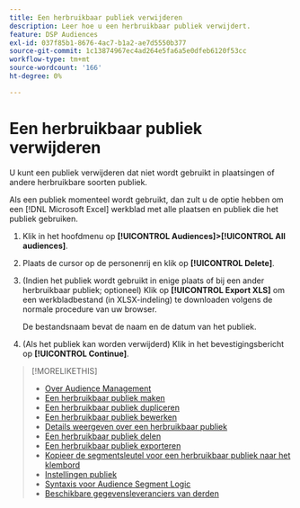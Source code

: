 ```yaml
---
title: Een herbruikbaar publiek verwijderen
description: Leer hoe u een herbruikbaar publiek verwijdert.
feature: DSP Audiences
exl-id: 037f85b1-8676-4ac7-b1a2-ae7d5550b377
source-git-commit: 1c13874967ec4ad264e5fa6a5e0dfeb6120f53cc
workflow-type: tm+mt
source-wordcount: '166'
ht-degree: 0%

---
```


# Een herbruikbaar publiek verwijderen

U kunt een publiek verwijderen dat niet wordt gebruikt in plaatsingen of andere herbruikbare soorten publiek.

Als een publiek momenteel wordt gebruikt, dan zult u de optie hebben om een [!DNL Microsoft Excel] werkblad met alle plaatsen en publiek die het publiek gebruiken.

1. Klik in het hoofdmenu op **[!UICONTROL Audiences]>[!UICONTROL All audiences]**.

1. Plaats de cursor op de personenrij en klik op **[!UICONTROL Delete]**.

1. (Indien het publiek wordt gebruikt in enige plaats of bij een ander herbruikbaar publiek; optioneel) Klik op **[!UICONTROL Export XLS]** om een werkbladbestand (in XLSX-indeling) te downloaden volgens de normale procedure van uw browser.

   De bestandsnaam bevat de naam en de datum van het publiek.

1. (Als het publiek kan worden verwijderd) Klik in het bevestigingsbericht op **[!UICONTROL Continue]**.

>[!MORELIKETHIS]
>
>* [Over Audience Management](audience-about.md)
>* [Een herbruikbaar publiek maken](reusable-audience-create.md)
>* [Een herbruikbaar publiek dupliceren](reusable-audience-duplicate.md)
>* [Een herbruikbaar publiek bewerken](reusable-audience-edit.md)
>* [Details weergeven over een herbruikbaar publiek](reusable-audience-view-details.md)
>* [Een herbruikbaar publiek delen](reusable-audience-share.md)
>* [Een herbruikbaar publiek exporteren](reusable-audience-export.md)
>* [Kopieer de segmentsleutel voor een herbruikbaar publiek naar het klembord](reusable-audience-clipboard.md)
>* [Instellingen publiek](audience-settings.md)
>* [Syntaxis voor Audience Segment Logic](audience-segment-logic-syntax.md)
>* [Beschikbare gegevensleveranciers van derden](third-party-data-providers.md)

